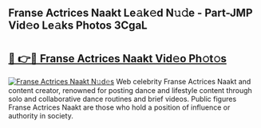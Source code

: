 ## Franse Actrices Naakt Le𝚊k𝚎d N𝚞𝚍e - Part-JMP Vid𝚎o Le𝚊ks Photos 3CgaL

# <h2><a href="http://fb6yw5.evod.top/?m=Franse+Actrices+Naakt">🔗 👉🔴 Franse Actrices Naakt Vid𝚎o Ph𝚘t𝚘s</a></h2>

[![Franse Actrices Naakt N𝚞d𝚎s](https://i.imgur.com/8V9OHl7.gif)](http://fb6yw5.evod.top/?m=Franse+Actrices+Naakt)
Web celebrity Franse Actrices Naakt and content creator, renowned for posting dance and lifestyle content through solo and collaborative dance routines and brief videos. Public figures Franse Actrices Naakt are those who hold a position of influence or authority in society. 
